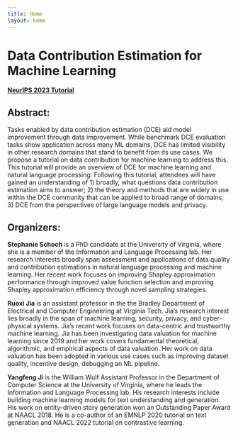 ```yaml
---
title: Home
layout: home
---
```


# Data Contribution Estimation for Machine Learning 
[**NeurIPS 2023 Tutorial**](https://nips.cc/virtual/2023/tutorial/73959)

## Abstract: 
Tasks enabled by data contribution estimation (DCE) aid model improvement through data improvement. While benchmark DCE evaluation tasks show application across many ML domains, DCE has limited visibility in other research domains that stand to benefit from its use cases. We propose a tutorial on data contribution for machine learning to address this. This tutorial will provide an overview of DCE for machine learning and natural language processing. Following this tutorial, attendees will have gained an understanding of 1) broadly, what questions data contribution estimation aims to answer; 2) the theory and methods that are widely in use within the DCE community that can be applied to broad range of domains; 3) DCE from the perspectives of large language models and privacy.

## Organizers:
**Stephanie Schoch** is a PhD candidate at the University of Virginia, where she is a member of the Information and Language Processing lab. Her research interests broadly span assessment and applications of data quality and contribution estimations in natural language processing and machine learning. Her recent work focuses on improving Shapley approximation performance through improved value function selection and improving Shapley approximation efficiency through novel sampling strategies. 

**Ruoxi Jia** is an assistant professor in the the Bradley Department of Electrical and Computer Engineering at Virginia Tech. Jia’s research interest lies broadly in the span of machine learning, security, privacy, and cyber-physical systems. Jia’s recent work focuses on data-centric and trustworthy machine learning. Jia has been investigating data valuation for machine learning since 2019 and her work covers fundamental theoretical, algorithmic, and empirical aspects of data valuation. Her work on data valuation has been adopted in various use cases such as improving dataset quality, incentive design, debugging an ML pipeline.

**Yangfeng Ji** is the William Wulf Assistant Professor in the Department of Computer Science at the University of Virginia, where he leads the Information and Language Processing lab. His research interests include building machine learning models for text understanding and generation. His work on entity-driven story generation won an Outstanding Paper Award at NAACL 2018. He is a co-author of an EMNLP 2020 tutorial on text generation and NAACL 2022 tutorial on contrastive learning.

<!--
## Panelists:

**Dawn Song** is a Professor in the Department of Electrical Engineering and Computer Science at UC Berkeley. Her research interest lies in AI and deep learning, blockchain/web3, security and privacy. She is the recipient of various awards including the MacArthur Fellowship, the Guggenheim Fellowship, the NSF CAREER Award, the Alfred P. Sloan Research Fellowship, the MIT Technology Review TR-35 Award, and several Test-of-Time and Best Paper Awards from top conferences in Computer Security and Deep Learning. She is an ACM Fellow and an IEEE Fellow. She is ranked the most cited scholar in computer security (AMiner Award).

**James Zou** is an Assistant Professor of Biomedical Data Science and, by courtesy, of Computer Science and Electrical Engineering at Stanford University. He works on making machine learning more reliable, human-compatible and statistically rigorous, and is especially interested in applications in human disease and health. Several of his algorithms are widely used in tech and biotech industries. He joined Stanford in 2016 and is excited to be a two-time Chan-Zuckerberg Investigator and the faculty director of the university-wide Stanford Data4Health hub. He’s also a member of the Stanford AI Lab.

**Swabha Swayamdipta** is an Assistant Professor of Computer Science in the USC Viterbi School of Engineering, where she leads the DILL Lab. Her research interests broadly span Natural Language Processing and Machine Learning, where she studies the estimation of dataset quality, the (semi-)automatic collection of impactful data, as well as evaluating how human biases affect dataset construction and model decisions. Previously, she was a postdoctoral investigator at the Allen Institute for AI, where she worked with Yejin Choi.

**Yongchan Kwon** is an Assistant Professor in the Department of Statistics at Columbia University. His research focuses on developing more interpretable and rigorous machine learning methods, directly motivated by scientific questions. He received a Ph.D. at Seoul National University and did his postdoc at Stanford University.
-->
